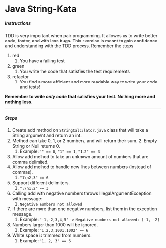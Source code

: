 Java String-Kata
==================

##### Instructions
TDD is very important when pair programming.  It allowes us to write better code, faster, and with less bugs.
This exercise is meant to gain confidence and understanding with the TDD process.
Remember the steps
1. red
   1. You have a failing test
2. green
   1. You write the code that satisfies the test requirements
3. refactor
   1. You find a more efficient and more readable way to write your code and tests!
 
**Remember to write *only code* that satisfies your test. Nothing more and nothing less.**
    
----------

##### Steps

1. Create add method on `StringCalculator.java` class that will take a String argument and return an int.
2. Method can take 0, 1, or 2 numbers, and will return their sum.
   2. Empty String or Null returns 0.
   1. Example: `"" == 0`, `"1" == 1`, `"1,2" == 3`
3. Allow add method to take an unknown amount of numbers that are comma delimited.
4. Allow add method to handle new lines between numbers (instead of commas).
   1. `"1\n2,3" == 6`
5. Support different delimiters.
   1. `";\n1;2" == 3`
6. Calling add with negative numbers throws IllegalArgumentException with message:
   1. `Negative numbers not allowed`
7. If there are more than one negative numbers, list them in the exception message.
   1. Example: `"-1,-2,3,4,5"` `->` `Negative numbers not allowed: [-1, -2]`
8. Numbers larger than 1000 will be ignored.
   1. Example: `"1,2,3,1001,1002" == 6`
9. White space is trimmed from numbers.
   1. Example: `"1, 2, 3" == 6`
